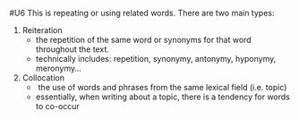 #U6
This is repeating or using related words. There are two main types:
1. Reiteration
	- the repetition of the same word or synonyms for that word throughout the text.
	- technically includes: repetition, synonymy, antonymy, hyponymy, meronymy…
2. Collocation
	-  the use of words and phrases from the same lexical field (i.e. topic)
	- essentially, when writing about a topic, there is a tendency for words to co-occur